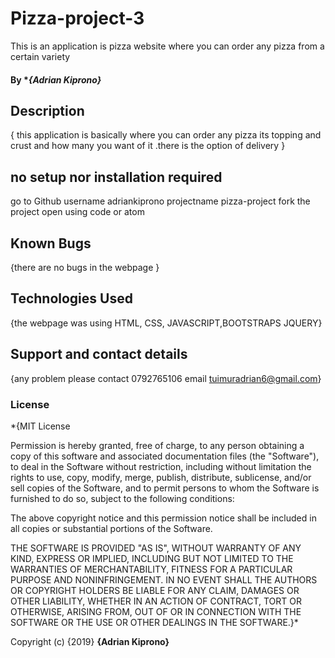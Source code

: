 # Pizza-project-3

This is an application is pizza website where you can order any pizza from a certain variety
#### By **{Adrian Kiprono}*

## Description
{ this application is basically where you can order any pizza  its topping and crust and how many you want of it
.there is the option of delivery }

## no setup nor installation required
go to Github
username adriankiprono
projectname pizza-project
fork the project 
open using code or atom



##  Known Bugs
{there are no bugs in the webpage }
## Technologies Used
{the webpage was using HTML, CSS, JAVASCRIPT,BOOTSTRAPS JQUERY}
## Support and contact details
{any problem  please contact 0792765106 email tuimuradrian6@gmail.com}
### License
*{MIT License


Permission is hereby granted, free of charge, to any person obtaining a copy
of this software and associated documentation files (the "Software"), to deal
in the Software without restriction, including without limitation the rights
to use, copy, modify, merge, publish, distribute, sublicense, and/or sell
copies of the Software, and to permit persons to whom the Software is
furnished to do so, subject to the following conditions:

The above copyright notice and this permission notice shall be included in all
copies or substantial portions of the Software.

THE SOFTWARE IS PROVIDED "AS IS", WITHOUT WARRANTY OF ANY KIND, EXPRESS OR
IMPLIED, INCLUDING BUT NOT LIMITED TO THE WARRANTIES OF MERCHANTABILITY,
FITNESS FOR A PARTICULAR PURPOSE AND NONINFRINGEMENT. IN NO EVENT SHALL THE
AUTHORS OR COPYRIGHT HOLDERS BE LIABLE FOR ANY CLAIM, DAMAGES OR OTHER
LIABILITY, WHETHER IN AN ACTION OF CONTRACT, TORT OR OTHERWISE, ARISING FROM,
OUT OF OR IN CONNECTION WITH THE SOFTWARE OR THE USE OR OTHER DEALINGS IN THE
SOFTWARE.}*

Copyright (c) {2019} **{Adrian Kiprono}**

